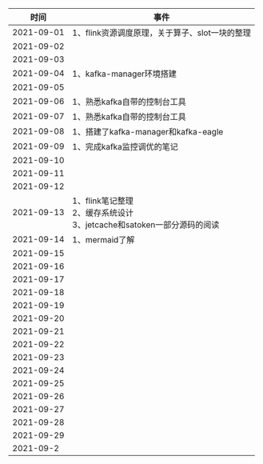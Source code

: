 | 时间       | 事件                                                         |
| ---------- | ------------------------------------------------------------ |
| 2021-09-01| 1、flink资源调度原理，关于算子、slot一块的整理 |
| 2021-09-02| |
| 2021-09-03| |
| 2021-09-04| 1、kafka-manager环境搭建 |
| 2021-09-05| |
| 2021-09-06| 1、熟悉kafka自带的控制台工具 |
| 2021-09-07| 1、熟悉kafka自带的控制台工具 |
| 2021-09-08| 1、搭建了kafka-manager和kafka-eagle |
| 2021-09-09| 1、完成kafka监控调优的笔记 |
| 2021-09-10| |
| 2021-09-11| |
| 2021-09-12| |
| 2021-09-13| 1、flink笔记整理<br />2、缓存系统设计<br />3、jetcache和satoken一部分源码的阅读 |
| 2021-09-14| 1、mermaid了解 |
| 2021-09-15|  |
| 2021-09-16|  |
| 2021-09-17| |
| 2021-09-18| |
| 2021-09-19| |
| 2021-09-20| |
| 2021-09-21| |
| 2021-09-22| |
| 2021-09-23| |
| 2021-09-24| |
| 2021-09-25 | |
| 2021-09-26 | |
| 2021-09-27 | |
| 2021-09-28 | |
| 2021-09-29 | |
| 2021-09-2 | |
